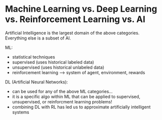 # Machine Learning vs. Deep Learning vs. Reinforcement Learning vs. AI 


Artificial Intelligence is the largest domain of the above categories.  
Everything else is a subset of AI.  

ML:
- statistical techniques
- supervised (uses historical labeled data)
- unsupervised (uses historical unlabeled data)
- reinforcement learning --> system of agent, environment, rewards


DL (Artificial Neural Networks):
- can be used for any of the above ML categories...
- it is a specific algo within ML that can be applied to supervised, unsupervised, or reinforcment learning problems!
- combining DL with RL has led us to approximate artificially intelligent systems 

